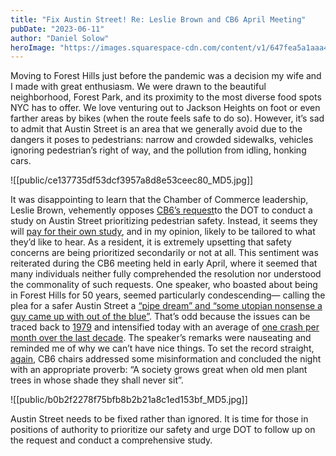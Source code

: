```yaml
---
title: "Fix Austin Street! Re: Leslie Brown and CB6 April Meeting"
pubDate: "2023-06-11"
author: "Daniel Solow"
heroImage: "https://images.squarespace-cdn.com/content/v1/647fea5a1aaa492159927df0/1686521331061-TVARNRVG6POXVPEYK1ZQ/austin3___14123202675.jpg"
---
```

Moving to Forest Hills just before the pandemic was a decision my wife and I made with great enthusiasm. We were drawn to the beautiful neighborhood, Forest Park, and its proximity to the most diverse food spots NYC has to offer. We love venturing out to Jackson Heights on foot or even farther areas by bikes (when the route feels safe to do so). However, it’s sad to admit that Austin Street is an area that we generally avoid due to the dangers it poses to pedestrians: narrow and crowded sidewalks, vehicles ignoring pedestrian’s right of way, and the pollution from idling, honking cars.

![[public/ce137735df53dcf3957a8d8e53ceec80_MD5.jpg]]

It was disappointing to learn that the Chamber of Commerce leadership, Leslie Brown, vehemently opposes [CB6’s request](https://patch.com/new-york/foresthills/forest-hills-community-board-backs-ask-car-free-austin-street)to the DOT to conduct a study on Austin Street prioritizing pedestrian safety. Instead, it seems they will [pay for their own study](https://youtu.be/kApxhM1UZHc?t=370), and in my opinion, likely to be tailored to what they’d like to hear. As a resident, it is extremely upsetting that safety concerns are being prioritized secondarily or not at all. This sentiment was reiterated during the CB6 meeting held in early April, where it seemed that many individuals neither fully comprehended the resolution nor understood the commonality of such requests. One speaker, who boasted about being in Forest Hills for 50 years, seemed particularly condescending— calling the plea for a safer Austin Street a [“pipe dream” and “some utopian nonsense a guy came up with out of the blue”](https://www.youtube.com/watch?v=kApxhM1UZHc&t=2383s). That’s odd because the issues can be traced back to [1979](https://www.nytimes.com/1979/12/30/archives/austin-street-beset-by-the-troubles-of-success-austin-street-beset.html) and intensified today with an average of [one crash per month over the last decade](https://crashmapper.org/#/?cfat=true&cinj=true&endDate=2023-03&geo=custom&identifier=&lat=40.71966844792822&lng=-73.84412705898285&lngLats=%255B%255B-73.85126709938048%252C40.72267296820733%255D%252C%255B-73.85059118270874%252C40.722437165024736%255D%252C%255B-73.84009838104248%252C40.71840398815792%255D%252C%255B-73.8402807712555%252C40.718119379753446%255D%252C%255B-73.85162115097046%252C40.72251847656138%255D%252C%255B-73.85151386260986%252C40.722713623843994%255D%252C%255B-73.8512885570526%252C40.722713623843994%255D%252C%255B-73.85120272636414%252C40.72264044368007%255D%252C%255B-73.85126709938048%252C40.72267296820733%255D%255D&mfat=true&minj=true&noInjFat=false&pfat=true&pinj=true&startDate=2013-03&vbicycle=true&vbusvan=true&vcar=true&vmotorcycle=true&vother=true&vscooter=true&vsuv=true&vtruck=true&zoom=17). The speaker’s remarks were nauseating and reminded me of why we can’t have nice things. To set the record straight, [again](https://twitter.com/QueensCB6/status/1638196776585838592?cxt=HHwWgIC2yb3ShbwtAAAA), CB6 chairs addressed some misinformation and concluded the night with an appropriate proverb: “A society grows great when old men plant trees in whose shade they shall never sit”.

![[public/b0b2f2278f75bfb8b2b21a8c1ed153bf_MD5.jpg]]

Austin Street needs to be fixed rather than ignored. It is time for those in positions of authority to prioritize our safety and urge DOT to follow up on the request and conduct a comprehensive study.